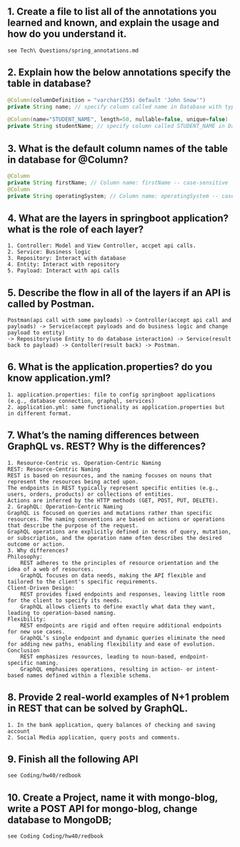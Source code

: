 ## 1. Create a file to list all of the annotations you learned and known, and explain the usage and how do you understand it.
    see Tech\ Questions/spring_annotations.md
## 2. Explain how the below annotations specify the table in database?
```java
@Column(columnDefinition = "varchar(255) default 'John Snow'")
private String name; // specify column called name in Database with type varchar(255) and default value "John Snow"

@Column(name="STUDENT_NAME", length=50, nullable=false, unique=false)
private String studentName; // specify column called STUDENT_NAME in Database with type char(50), not null, and can have the same value"
```
## 3. What is the default column names of the table in database for @Column?
```java
@Column
private String firstName; // Column name: firstName -- case-sensitive 
@Column
private String operatingSystem; // Column name: operatingSystem -- case-sensitive 
```
## 4. What are the layers in springboot application? what is the role of each layer?
    1. Controller: Model and View Controller, accpet api calls.
    2. Service: Business logic
    3. Repository: Interact with database
    4. Entity: Interact with repository
    5. Payload: Interact with api calls
## 5. Describe the flow in all of the layers if an API is called by Postman.
    Postman(api call with some payloads) -> Controller(accept api call and payloads) -> Service(accept payloads and do business logic and change payload to entity) 
    -> Repository(use Entity to do database interaction) -> Service(result back to payload) -> Contoller(result back) -> Postman.
## 6. What is the application.properties? do you know application.yml?
    1. application.properties: file to config springboot applications (e.g., database connection, graphql, services)
    2. application.yml: same functionality as application.properties but in different format.
## 7. What’s the naming differences between GraphQL vs. REST? Why is the differences?
    1. Resource-Centric vs. Operation-Centric Naming
    REST: Resource-Centric Naming
    REST is based on resources, and the naming focuses on nouns that represent the resources being acted upon.
    The endpoints in REST typically represent specific entities (e.g., users, orders, products) or collections of entities.
    Actions are inferred by the HTTP methods (GET, POST, PUT, DELETE).
    2. GraphQL: Operation-Centric Naming
    GraphQL is focused on queries and mutations rather than specific resources. The naming conventions are based on actions or operations that describe the purpose of the request.
    GraphQL operations are explicitly defined in terms of query, mutation, or subscription, and the operation name often describes the desired outcome or action.
    3. Why differences?
    Philosophy:
        REST adheres to the principles of resource orientation and the idea of a web of resources.
        GraphQL focuses on data needs, making the API flexible and tailored to the client's specific requirements.
    Client-Driven Design:
        REST provides fixed endpoints and responses, leaving little room for the client to specify its needs.
        GraphQL allows clients to define exactly what data they want, leading to operation-based naming.
    Flexibility:
        REST endpoints are rigid and often require additional endpoints for new use cases.
        GraphQL’s single endpoint and dynamic queries eliminate the need for adding new paths, enabling flexibility and ease of evolution.
    Conclusion
        REST emphasizes resources, leading to noun-based, endpoint-specific naming.
        GraphQL emphasizes operations, resulting in action- or intent-based names defined within a flexible schema.
## 8. Provide 2 real-world examples of N+1 problem in REST that can be solved by GraphQL.
    1. In the bank application, query balances of checking and saving account
    2. Social Media application, query posts and comments.
## 9. Finish all the following API
    see Coding/hw40/redbook
## 10. Create a Project, name it with mongo-blog, write a POST API for mongo-blog, change database to MongoDB;
    see Coding Coding/hw40/redbook